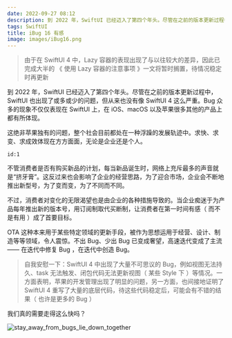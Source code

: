 ```yaml
---
date: 2022-09-27 08:12
description: 到 2022 年，SwiftUI 已经迈入了第四个年头。尽管在之前的版本更新过程中，SwiftUI  也出现了或多或少的问题，但从来也没有像 SwiftUI 4 这么严重。Bug 众多的现象不仅仅表现在 SwiftUI 上，在 iOS、macOS 以及苹果很多其他的产品上都有所体现。
tags: SwiftUI
title: iBug 16 有感
image: images/iBug16.png
---
```

> 由于在 SwiftUI 4 中，Lazy 容器的表现出现了与以往较大的差异，因此已完成大半的 《 使用 Lazy 容器的注意事项 》一文将暂时搁置，待情况稳定时再更新

到 2022 年，SwiftUI 已经迈入了第四个年头。尽管在之前的版本更新过程中，SwiftUI  也出现了或多或少的问题，但从来也没有像 SwiftUI 4 这么严重。Bug 众多的现象不仅仅表现在 SwiftUI 上，在 iOS、macOS 以及苹果很多其他的产品上都有所体现。

这绝非苹果独有的问题，整个社会目前都处在一种浮躁的发展轨迹中。求快、求变、求成效体现在方方面面，无论是企业还是个人。

```responser
id:1
```

不管消费者是否有购买新品的计划，每当新品诞生时，网络上充斥最多的声音就是“挤牙膏”。这反过来也会影响了企业的经营思路，为了迎合市场，企业会不断地推出新型号，为了变而变，为了不同而不同。

不过，消费者对变化的无限渴望也是由企业的各种措施导致的。当企业痴迷于为产品每年推出新的版本号，用订阅制取代买断制，让消费者在第一时间有感（ 而不是有用 ）成了首要目标。

OTA 这种本来用于某些特定领域的更新手段，被作为思想运用于经营、设计、制造等等领域，令人震惊。不出 Bug、少出 Bug 已变成奢望，高速迭代变成了主流 —— 在迭代中修复 Bug ，在迭代中创造 Bug。

> 自我安慰一下：SwiftUI 4 中出现了大量不可思议的 Bug，例如视图无法持久、task 无法触发、闭包代码无法更新视图（ 某些 Style 下 ）等情况。一方面表明，苹果的开发管理出现了明显的问题，另一方面，也间接地证明了 SwiftUI 4 重写了大量的底层代码，待这些代码稳定后，可能会有不错的结果（ 也许是更多的 Bug ）

我们真的需要走得这么快吗？

![stay_away_from_bugs_lie_down_together](https://cdn.fatbobman.com/stay_away_from_bugs_lie_down_together-4176048.jpeg)


